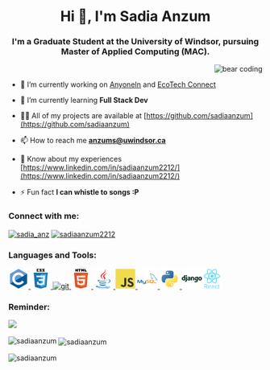 <h1 align="center">Hi 👋, I'm Sadia Anzum</h1>
<h3 align="center">I'm a Graduate Student at the University of Windsor, pursuing Master of Applied Computing (MAC).</h3>

<p align="right"> <img src="https://user-images.githubusercontent.com/74038190/216656959-bdd9b5f2-9fc8-438e-bbf3-3674c39ec746.gif" alt="bear coding" height="200" width="250" /> </p>

- 🔭 I’m currently working on [AnyoneIn](https://github.com/nayeem-mehedi/uow-comp8967-anyonein.git) and [EcoTech Connect](https://github.com/RuohanSong/EcoTech.git)

- 🌱 I’m currently learning **Full Stack Dev**

- 👨‍💻 All of my projects are available at [https://github.com/sadiaanzum](https://github.com/sadiaanzum)

- 📫 How to reach me **anzums@uwindsor.ca**

- 📄 Know about my experiences [https://www.linkedin.com/in/sadiaanzum2212/](https://www.linkedin.com/in/sadiaanzum2212/)

- ⚡ Fun fact **I can whistle to songs :P**

<h3 align="left">Connect with me:</h3>
<p align="left">
<a href="https://twitter.com/sadia_anz" target="blank"><img align="center" src="https://user-images.githubusercontent.com/74038190/235294011-b8074c31-9097-4a65-a594-4151b58743a8.gif" alt="sadia_anz" height="70" width="70" /></a>
<a href="https://linkedin.com/in/sadiaanzum2212" target="blank"><img align="center" src="https://user-images.githubusercontent.com/74038190/235294012-0a55e343-37ad-4b0f-924f-c8431d9d2483.gif" alt="sadiaanzum2212" height="70" width="70" /></a>
</p>

<h3 align="left">Languages and Tools:</h3>
<p align="left"> <a href="https://www.cprogramming.com/" target="_blank" rel="noreferrer"> <img src="https://raw.githubusercontent.com/devicons/devicon/master/icons/c/c-original.svg" alt="c" width="40" height="40"/> </a> <a href="https://www.w3schools.com/css/" target="_blank" rel="noreferrer"> <img src="https://raw.githubusercontent.com/devicons/devicon/master/icons/css3/css3-original-wordmark.svg" alt="css3" width="40" height="40"/> </a> <a href="https://git-scm.com/" target="_blank" rel="noreferrer"> <img src="https://www.vectorlogo.zone/logos/git-scm/git-scm-icon.svg" alt="git" width="40" height="40"/> </a> <a href="https://www.w3.org/html/" target="_blank" rel="noreferrer"> <img src="https://raw.githubusercontent.com/devicons/devicon/master/icons/html5/html5-original-wordmark.svg" alt="html5" width="40" height="40"/> </a> <a href="https://www.java.com" target="_blank" rel="noreferrer"> <img src="https://raw.githubusercontent.com/devicons/devicon/master/icons/java/java-original.svg" alt="java" width="40" height="40"/> </a> <a href="https://developer.mozilla.org/en-US/docs/Web/JavaScript" target="_blank" rel="noreferrer"> <img src="https://raw.githubusercontent.com/devicons/devicon/master/icons/javascript/javascript-original.svg" alt="javascript" width="40" height="40"/> </a> <a href="https://www.mysql.com/" target="_blank" rel="noreferrer"> <img src="https://raw.githubusercontent.com/devicons/devicon/master/icons/mysql/mysql-original-wordmark.svg" alt="mysql" width="40" height="40"/> </a> <a href="https://www.python.org" target="_blank" rel="noreferrer"> <img src="https://raw.githubusercontent.com/devicons/devicon/master/icons/python/python-original.svg" alt="python" width="40" height="40"/> <img src="https://github.com/devicons/devicon/blob/master/icons/django/django-plain-wordmark.svg" alt="django" width="40" height="40"/><img src="https://github.com/devicons/devicon/blob/master/icons/react/react-original-wordmark.svg" alt="react" width="40" height="40"/></a> </p> 

<h3 align="left">Reminder:</h3>
<p align="left"><img src="https://user-images.githubusercontent.com/74038190/236544207-c4f427b3-be04-4cfe-a3d2-2eabb0d2de73.gif"/>

<p><img align="left" src="https://github-readme-stats.vercel.app/api/top-langs?username=sadiaanzum&show_icons=true&locale=en&layout=compact" alt="sadiaanzum" /></p>

<p>&nbsp;<img align="center" src="https://github-readme-stats.vercel.app/api?username=sadiaanzum&show_icons=true&locale=en" alt="sadiaanzum" /></p>

<p><img align="center" src="https://github-readme-streak-stats.herokuapp.com/?user=sadiaanzum&" alt="sadiaanzum" /></p>

